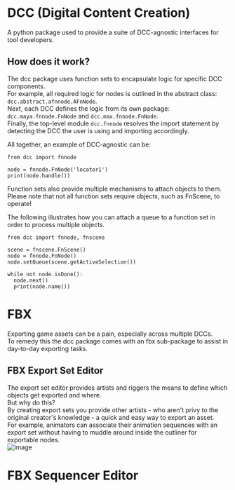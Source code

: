 # DCC (Digital Content Creation)
A python package used to provide a suite of DCC-agnostic interfaces for tool developers.

## How does it work?
The dcc package uses function sets to encapsulate logic for specific DCC components.  
For example, all required logic for nodes is outlined in the abstract class: ```dcc.abstract.afnnode.AFnNode```.  
Next, each DCC defines the logic from its own package: ```dcc.maya.fnnode.FnNode``` and ```dcc.max.fnnode.FnNode```.  
Finally, the top-level module ```dcc.fnnode``` resolves the import statement by detecting the DCC the user is using and importing accordingly.  

All together, an example of DCC-agnostic can be:  
```
from dcc import fnnode

node = fnnode.FnNode('locator1')
print(node.handle())
```

Function sets also provide multiple mechanisms to attach objects to them.  
Please note that not all function sets require objects, such as FnScene, to operate!  

The following illustrates how you can attach a queue to a function set in order to process multiple objects.   
```
from dcc import fnnode, fnscene

scene = fnscene.FnScene()
node = fnnode.FnNode()
node.setQueue(scene.getActiveSelection())

while not node.isDone():
  node.next()
  print(node.name())
```

# FBX
Exporting game assets can be a pain, especially across multiple DCCs.  
To remedy this the dcc package comes with an fbx sub-package to assist in day-to-day exporting tasks.  

## FBX Export Set Editor
The export set editor provides artists and riggers the means to define which objects get exported and where.  
But why do this?  
By creating export sets you provide other artists - who aren't privy to the original creator's knowledge - a quick and easy way to export an asset.  
For example, animators can associate their animation sequences with an export set without having to muddle around inside the outliner for exportable nodes.  
![image](https://user-images.githubusercontent.com/11181168/190901928-2e4fb610-5856-4525-b995-135014258358.png)



# FBX Sequencer Editor
